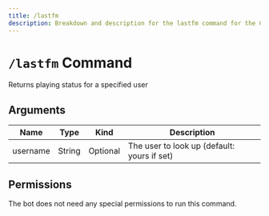 ```yaml
---
title: /lastfm
description: Breakdown and description for the lastfm command for the Chewbotcca Discord bot
---
```


# `/lastfm` Command

Returns playing status for a specified user

## Arguments

| Name     | Type   | Kind     | Description                                 |
|----------|--------|----------|---------------------------------------------|
| username | String | Optional | The user to look up (default: yours if set) |

## Permissions

The bot does not need any special permissions to run this command.
